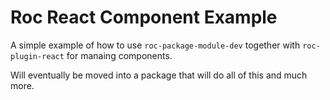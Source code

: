 # Roc React Component Example

A simple example of how to use `roc-package-module-dev` together with `roc-plugin-react` for manaing components.

Will eventually be moved into a package that will do all of this and much more.

